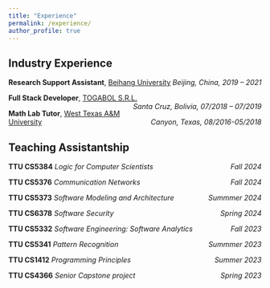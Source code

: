 ```yaml
---
title: "Experience"
permalink: /experience/
author_profile: true
---
```


## Industry Experience

**Research Support Assistant**, [Beihang University](https://ev.buaa.edu.cn/) <i style="float:right;text-align:right;">Beijing, China, 2019 – 2021</i>

**Full Stack Developer**, [TOGABOL S.R.L.](https://togabolsrl.bol/) <i style="float:right;text-align:right;">Santa Cruz, Bolivia, 07/2018 – 07/2019</i>

**Math Lab Tutor**, [West Texas A&M University](https://www.wtamu.edu/) <i style="float:right;text-align:right;">Canyon, Texas, 08/2016-05/2018</i>


## Teaching Assistantship

**TTU CS5384** _Logic for Computer Scientists_ <i style="float:right;text-align:right;">Fall 2024</i>

**TTU CS5376** _Communication Networks_ <i style="float:right;text-align:right;">Fall 2024</i>

**TTU CS5373** _Software Modeling and Architecture_ <i style="float:right;text-align:right;">Summmer 2024</i>

**TTU CS6378** _Software Security_ <i style="float:right;text-align:right;">Spring 2024</i>

**TTU CS5332** _Software Engineering: Software Analytics_ <i style="float:right;text-align:right;">Fall 2023</i>

**TTU CS5341** _Pattern Recognition_ <i style="float:right;text-align:right;">Summmer 2023</i>

**TTU CS1412** _Programming Principles_ <i style="float:right;text-align:right;">Summer 2023</i>

**TTU CS4366** _Senior Capstone project_ <i style="float:right;text-align:right;">Spring 2023</i>

